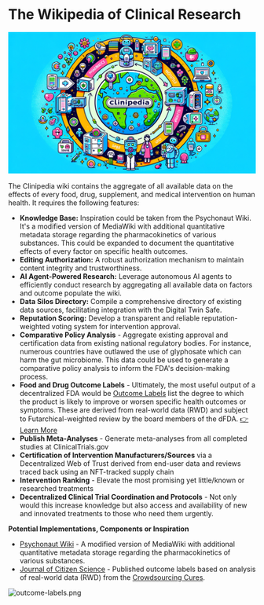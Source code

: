 # The Wikipedia of Clinical Research

![clinipedia_globe_circle.png](clinipedia_globe_circle.png)

The Clinipedia wiki contains the aggregate of all available data on the effects of every food, drug, supplement, and medical intervention on human health.  It requires the following features:

   - **Knowledge Base:** Inspiration could be taken from the Psychonaut Wiki. It's a modified version of MediaWiki with additional quantitative metadata storage regarding the pharmacokinetics of various substances.  This could be expanded to document the quantitative effects of every factor on specific health outcomes.
   - **Editing Authorization:** A robust authorization mechanism to maintain content integrity and trustworthiness.
   - **AI Agent-Powered Research:** Leverage autonomous AI agents to efficiently conduct research by aggregating all available data on factors and outcome populate the wiki.
   - **Data Silos Directory:** Compile a comprehensive directory of existing data sources, facilitating integration with the Digital Twin Safe.
   - **Reputation Scoring:** Develop a transparent and reliable reputation-weighted voting system for intervention approval.
   - **Comparative Policy Analysis** - Aggregate existing approval and certification data from existing national regulatory bodies.  For instance, numerous countries have outlawed the use of glyphosate which can harm the gut microbiome.  This data could be used to generate a comparative policy analysis to inform the FDA's decision-making process.
   - **Food and Drug Outcome Labels** - Ultimately, the most useful output of a decentralized FDA would be [Outcome Labels](../data-analysis/outcome-labels/outcome-labels.md) list the degree to which the product is likely to improve or worsen specific health outcomes or symptoms. These are derived from real-world data (RWD) and subject to Futarchical-weighted review by the board members of the dFDA. [👉 Learn More](../data-analysis/outcome-labels/outcome-labels.md)
   - **Publish Meta-Analyses** - Generate meta-analyses from all completed studies at ClinicalTrials.gov
   - **Certification of Intervention Manufacturers/Sources** via a Decentralized Web of Trust derived from end-user data and reviews traced back using an NFT-tracked supply chain
   - **Intervention Ranking** - Elevate the most promising yet little/known or researched treatments
   - **Decentralized Clinical Trial Coordination and Protocols** - Not only would this increase knowledge but also access and availability of new and innovated treatments to those who need them urgently.
   
**Potential Implementations, Components or Inspiration**
- [Psychonaut Wiki](https://psychonautwiki.org/wiki/Psychoactive_substance_index) - A modified version of MediaWiki with additional quantitative metadata storage regarding the pharmacokinetics of various substances.
- [Journal of Citizen Science](https://studies.crowdsourcingcures.org/) - Published outcome labels based on analysis of real-world data (RWD) from the [Crowdsourcing Cures](https://crowdsourcingcures.org/).

![outcome-labels.png](../data-analysis/outcome-labels/outcome-labels.png)
